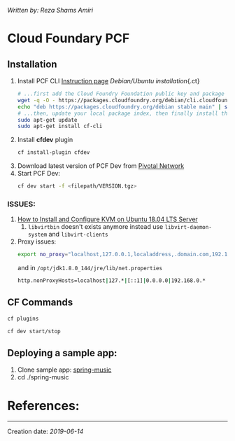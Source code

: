 _Written by: Reza Shams Amiri_
# Cloud Foundary PCF

## Installation
1. Install PCF CLI [Instruction page][GCCTOCLCFCF]
    _Debian/Ubuntu installation_{.ct}
    ``` sh
    # ...first add the Cloud Foundry Foundation public key and package repository to your system
    wget -q -O - https://packages.cloudfoundry.org/debian/cli.cloudfoundry.org.key | sudo apt-key add -
    echo "deb https://packages.cloudfoundry.org/debian stable main" | sudo tee /etc/apt/sources.list.d/cloudfoundry-cli.list
    # ...then, update your local package index, then finally install the cf CLI
    sudo apt-get update
    sudo apt-get install cf-cli
    ```
1. Install **cfdev** plugin
    ``` sh
    cf install-plugin cfdev
    ```
1. Download latest version of PCF Dev from [Pivotal Network][DPDPN]
1. Start PCF Dev:
    ``` sh
    cf dev start -f <filepath/VERSION.tgz>
    ```
### ISSUES:
1. [How to Install and Configure KVM on Ubuntu 18.04 LTS Server][HTIACKOU10LS]
    1. `libvirtbin` doesn't exists anymore instead use `libvirt-daemon-system` and `libvirt-clients`
2. Proxy issues:
    ``` sh
    export no_proxy="localhost,127.0.0.1,localaddress,.domain.com,192.168.0.*"
    ```
    and in `/opt/jdk1.8.0_144/jre/lib/net.properties`
    ``` sh
    http.nonProxyHosts=localhost|127.*|[::1]|0.0.0.0|192.168.0.* 
    ```
## CF Commands
``` sh
cf plugins

cf dev start/stop

```

## Deploying a sample app:
1. Clone sample app: [spring-music][GCSSMASAFUDSOCFWSF]
1. cd ./spring-music
# References:

* * *
Creation date: _2019-06-14_

[GCCTOCLCFCF]: https://github.com/cloudfoundry/cli#downloads
[DPDPN]: https://network.pivotal.io/products/pcfdev
[GCSSMASAFUDSOCFWSF]: https://github.com/cloudfoundry-samples/spring-music
[HTIACKOU10LS]: https://www.linuxtechi.com/install-configure-kvm-ubuntu-18-04-server/